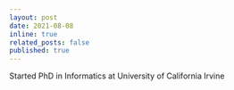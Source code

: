 ```yaml
---
layout: post
date: 2021-08-08
inline: true
related_posts: false
published: true
---
```


Started PhD in Informatics at University of California Irvine

